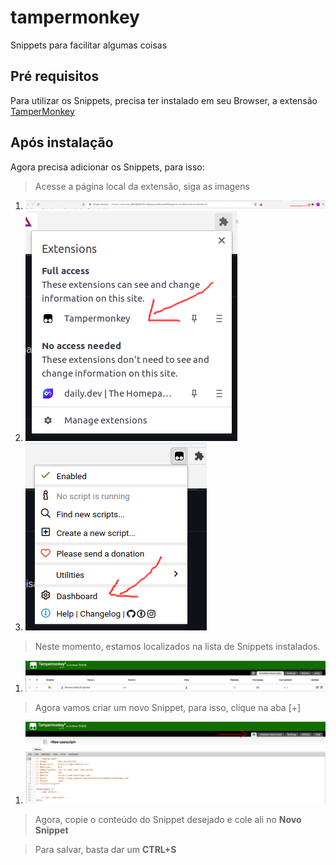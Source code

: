 # tampermonkey
Snippets para facilitar algumas coisas

## Pré requisitos
Para utilizar os Snippets, precisa ter instalado em seu Browser, a extensão [TamperMonkey](https://chrome.google.com/webstore/detail/tampermonkey-beta/gcalenpjmijncebpfijmoaglllgpjagf)

## Após instalação
Agora precisa adicionar os Snippets, para isso:

> Acesse a página local da extensão, siga as imagens

1. ![Quebra Cabeça](./images/acesso-01.png)
1. ![Menu Extensions](./images/acesso-02.png)
1. ![Menu TamperMonkey](./images/acesso-03.png)

> Neste momento, estamos localizados na lista de Snippets instalados.

1. ![Listagem de Snippets](./images/tampermonkey-01.png)

> Agora vamos criar um novo Snippet, para isso, clique na aba [+]

1. ![Novo Snippet](./images/tampermonkey-02.png)

> Agora, copie o conteúdo do Snippet desejado e cole ali no **Novo Snippet**

> Para salvar, basta dar um **CTRL+S**
